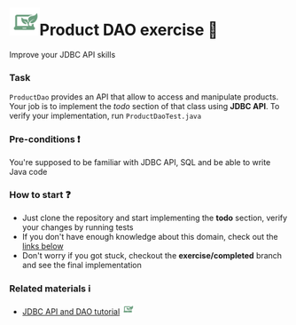 # <img src="https://raw.githubusercontent.com/bobocode-projects/resources/master/image/logo_transparent_background.png" height=50/>Product DAO exercise :muscle:
Improve your JDBC API skills
### Task
`ProductDao` provides an API that allow to access and manipulate products. Your job is to implement the *todo* section 
of that class using **JDBC API**. 
To verify your implementation, run `ProductDaoTest.java`


     
### Pre-conditions :heavy_exclamation_mark:
You're supposed to be familiar with JDBC API, SQL and be able to write Java code

### How to start :question:
* Just clone the repository and start implementing the **todo** section, verify your changes by running tests
* If you don't have enough knowledge about this domain, check out the [links below](#related-materials-information_source)
* Don't worry if you got stuck, checkout the **exercise/completed** branch and see the final implementation
 
### Related materials :information_source:
 * [JDBC API and DAO tutorial](https://github.com/bobocode-projects/jdbc-api-tutorial/tree/master/jdbc-dao) <img src="https://raw.githubusercontent.com/bobocode-projects/resources/master/image/logo_transparent_background.png" height=20/>
 

